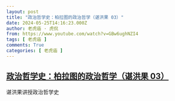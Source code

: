 ```yaml
---
layout: post
title: "政治哲学史：柏拉图的政治哲学（谌洪果 03）"
date: 2024-05-25T14:16:23.000Z
author: 老虎庙 · 虎侃
from: https://www.youtube.com/watch?v=GBw6ughNZI4
tags: [ 老虎庙 ]
comments: True
categories: [ 老虎庙 ]
---
```

<!--1716646583000-->
[政治哲学史：柏拉图的政治哲学（谌洪果 03）](https://www.youtube.com/watch?v=GBw6ughNZI4)
------

<div>
谌洪果讲授政治哲学史
</div>
